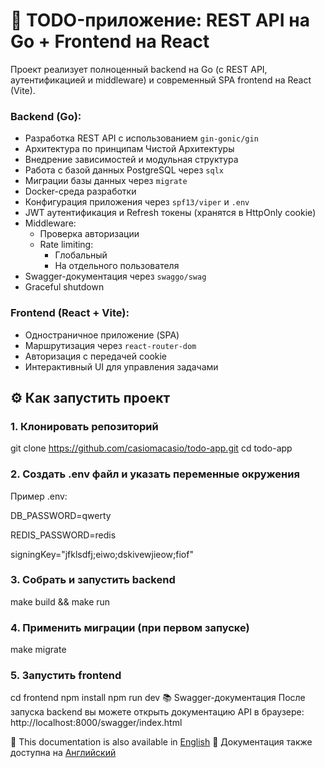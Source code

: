 # 📝 TODO-приложение: REST API на Go + Frontend на React
Проект реализует полноценный backend на Go (с REST API, аутентификацией и middleware) и современный SPA frontend на React (Vite).

### Backend (Go):
- Разработка REST API с использованием `gin-gonic/gin`
- Архитектура по принципам Чистой Архитектуры
- Внедрение зависимостей и модульная структура
- Работа с базой данных PostgreSQL через `sqlx`
- Миграции базы данных через `migrate`
- Docker-среда разработки
- Конфигурация приложения через `spf13/viper` и `.env`
- JWT аутентификация и Refresh токены (хранятся в HttpOnly cookie)
- Middleware:
  - Проверка авторизации
  - Rate limiting:
    - Глобальный
    - На отдельного пользователя
- Swagger-документация через `swaggo/swag`
- Graceful shutdown

### Frontend (React + Vite):
- Одностраничное приложение (SPA)
- Маршрутизация через `react-router-dom`
- Авторизация с передачей cookie
- Интерактивный UI для управления задачами

## ⚙️ Как запустить проект

### 1. Клонировать репозиторий 
git clone https://github.com/casiomacasio/todo-app.git
cd todo-app

### 2. Создать .env файл и указать переменные окружения
Пример .env:

DB_PASSWORD=qwerty

REDIS_PASSWORD=redis

signingKey="jfklsdfj;eiwo;dskivewjieow;fiof"

### 3. Собрать и запустить backend
make build && make run

### 4. Применить миграции (при первом запуске)
make migrate

### 5. Запустить frontend
cd frontend
npm install
npm run dev
📚 Swagger-документация
После запуска backend вы можете открыть документацию API в браузере:
http://localhost:8000/swagger/index.html

📄 This documentation is also available in [English](README.en.md)
📄 Документация также доступна на [Английский](README.en.md)
